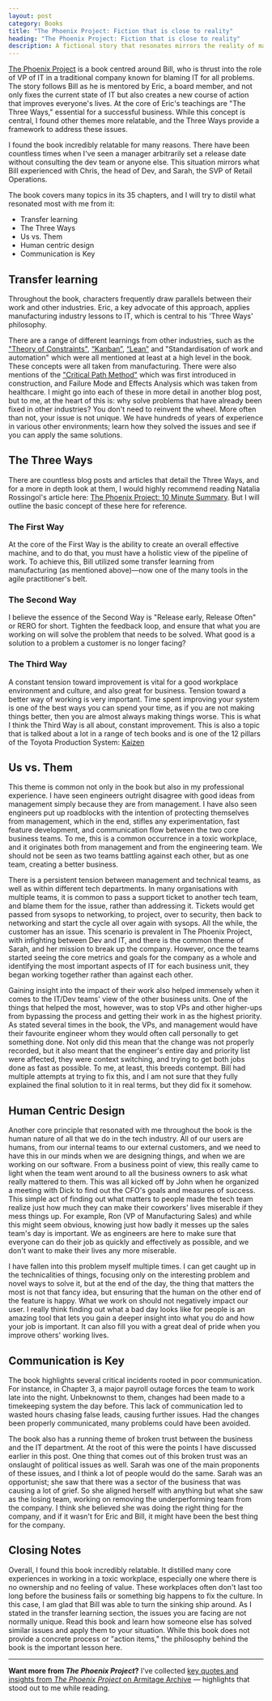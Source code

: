 ```yaml
---
layout: post
category: Books
title: "The Phoenix Project: Fiction that is close to reality"
heading: "The Phoenix Project: Fiction that is close to reality"
description: A fictional story that resonates mirrors the reality of many organizations.
---
```


[The Phoenix Project](https://itrevolution.com/product/the-phoenix-project/) is a book centred around Bill, who is thrust into the role of VP of IT in a traditional company known for blaming IT for all problems. The story follows Bill as he is mentored by Eric, a board member, and not only fixes the current state of IT but also creates a new course of action that improves everyone's lives. At the core of Eric's teachings are "The Three Ways," essential for a successful business. While this concept is central, I found other themes more relatable, and the Three Ways provide a framework to address these issues.

I found the book incredibly relatable for many reasons. There have been countless times when I've seen a manager arbitrarily set a release date without consulting the dev team or anyone else. This situation mirrors what Bill experienced with Chris, the head of Dev, and Sarah, the SVP of Retail Operations.

The book covers many topics in its 35 chapters, and I will try to distil what resonated most with me from it:

- Transfer learning
- The Three Ways
- Us vs. Them
- Human centric design
- Communication is Key


## Transfer learning

Throughout the book, characters frequently draw parallels between their work and other industries. Eric, a key advocate of this approach, applies manufacturing industry lessons to IT, which is central to his 'Three Ways' philosophy.

There are a range of different learnings from other industries, such as  the ["Theory of Constraints"](https://en.wikipedia.org/wiki/Theory_of_constraints), [“Kanban”](https://mag.toyota.co.uk/kanban-toyota-production-system/), [“Lean”](https://en.wikipedia.org/wiki/Lean_manufacturing) and "Standardisation of work and automation" which were all mentioned at least at a high level in the book. These concepts were all taken from manufacturing. There were also mentions of the [ "Critical Path Method"](https://en.wikipedia.org/wiki/Critical_path_method) which was first introduced in construction, and Failure Mode and Effects Analysis which was taken from healthcare. I might go into each of these in more detail in another blog post, but to me, at the heart of this is: why solve problems that have already been fixed in other industries? You don't need to reinvent the wheel. More often than not, your issue is not unique. We have hundreds of years of experience in various other environments; learn how they solved the issues and see if you can apply the same solutions. 


## The Three Ways

There are countless blog posts and articles that detail the Three Ways, and for a more in depth look at them, I would highly recommend reading Natalia Rossingol's article here: [The Phoenix Project: 10 Minute Summary](https://www.runn.io/blog/the-phoenix-project-summary). But I will outline the basic concept of these here for reference.

### The First Way

At the core of the First Way is the ability to create an overall effective machine, and to do that, you must have a holistic view of the pipeline of work. To achieve this, Bill utilized some transfer learning from manufacturing (as mentioned above)—now one of the many tools in the agile practitioner's belt.

### The Second Way

I believe the essence of the Second Way is "Release early, Release Often" or RERO for short. Tighten the feedback loop, and ensure that what you are working on will solve the problem that needs to be solved. What good is a solution to a problem a customer is no longer facing?

### The Third Way

A constant tension toward improvement is vital for a good workplace environment and culture, and also great for business. Tension toward a better way of working is very important. Time spent improving your system is one of the best ways you can spend your time, as if you are not making things better, then you are almost always making things worse.  This is what I think the Third Way is all about, constant improvement. This is also a topic that is talked about a lot in a range of tech books and is one of the 12 pillars of the Toyota Production System: [Kaizen](https://mag.toyota.co.uk/kaizen-toyota-production-system/)


## Us vs. Them

This theme is common not only in the book but also in my professional experience. I have seen engineers outright disagree with good ideas from management simply because they are from management. I have also seen engineers put up roadblocks with the intention of protecting themselves from management, which in the end, stifles any experimentation, fast feature development, and communication flow between the two core business teams. To me, this is a common occurrence in a toxic workplace, and it originates both from management and from the engineering team. We should not be seen as two teams battling against each other, but as one team, creating a better business.

There is a persistent tension between management and technical teams, as well as within different tech departments. In many organisations with multiple teams, it is common to pass a support ticket to another tech team, and blame them for the issue, rather than addressing it. Tickets would get passed from sysops to networking, to project, over to security, then back to networking and start the cycle all over again with sysops. All the while, the customer has an issue. This scenario is prevalent in The Phoenix Project, with infighting between Dev and IT, and there is the common theme of Sarah, and her mission to break up the company. However, once the teams started seeing the core metrics and goals for the company as a whole and identifying the most important aspects of IT for each business unit, they began working together rather than against each other.

Gaining insight into the impact of their work also helped immensely when it comes to the IT/Dev teams' view of the other business units. One of the things that helped the most, however, was to stop VPs and other higher-ups from bypassing the process and getting their work in as the highest priority. As stated several times in the book, the VPs, and management would have their favourite engineer whom they would often call personally to get something done. Not only did this mean that the change was not properly recorded, but it also meant that the engineer's entire day and priority list were affected, they were context switching, and trying to get both jobs done as fast as possible. To me, at least, this breeds contempt. Bill had multiple attempts at trying to fix this, and I am not sure that they fully explained the final solution to it in real terms, but they did fix it somehow.


## Human Centric Design

Another core principle that resonated with me throughout the book is the human nature of all that we do in the tech industry. All of our users are humans, from our internal teams to our external customers, and we need to have this in our minds when we are designing things, and when we are working on our software. From a business point of view, this really came to light when the team went around to all the business owners to ask what really mattered to them. This was all kicked off by John when he organized a meeting with Dick to find out the CFO's goals and measures of success. This simple act of finding out what matters to people made the tech team realize just how much they can make their coworkers' lives miserable if they mess things up. For example, Ron (VP of Manufacturing Sales) and while this might seem obvious, knowing just how badly it messes up the sales team's day is important. We as engineers are here to make sure that everyone can do their job as quickly and effectively as possible, and we don't want to make their lives any more miserable.

I have fallen into this problem myself multiple times. I can get caught up in the technicalities of things, focusing only on the interesting problem and novel ways to solve it, but at the end of the day, the thing that matters the most is not that fancy idea, but ensuring that the human on the other end of the feature is happy. What we work on should not negatively impact our user. I really think finding out what a bad day looks like for people is an amazing tool that lets you gain a deeper insight into what you do and how your job is important. It can also fill you with a great deal of pride when you improve others' working lives.


## Communication is Key

The book highlights several critical incidents rooted in poor communication. For instance, in Chapter 3, a major payroll outage forces the team to work late into the night. Unbeknownst to them, changes had been made to a timekeeping system the day before. This lack of communication led to wasted hours chasing false leads, causing further issues. Had the changes been properly communicated, many problems could have been avoided.

The book also has a running theme of broken trust between the business and the IT department. At the root of this were the points I have discussed earlier in this post. One thing that comes out of this broken trust was an onslaught of political issues as well. Sarah was one of the main proponents of these issues, and I think a lot of people would do the same. Sarah was an opportunist; she saw that there was a sector of the business that was causing a lot of grief. So she aligned herself with anything but what she saw as the losing team, working on removing the underperforming team from the company. I think she believed she was doing the right thing for the company, and if it wasn't for Eric and Bill, it might have been the best thing for the company. 


## Closing Notes

Overall, I found this book incredibly relatable. It distilled many core experiences in working in a toxic workplace, especially one where there is no ownership and no feeling of value. These workplaces often don't last too long before the business fails or something big happens to fix the culture. In this case, I am glad that Bill was able to turn the sinking ship around. As I stated in the transfer learning section, the issues you are facing are not normally unique. Read this book and learn how someone else has solved similar issues and apply them to your situation. While this book does not provide a concrete process or "action items," the philosophy behind the book is the important lesson here.

---

**Want more from *The Phoenix Project*?**
I’ve collected [key quotes and insights from *The Phoenix Project* on Armitage Archive](https://armitagesarchive.com/books/the-phoenix-project) — highlights that stood out to me while reading.
